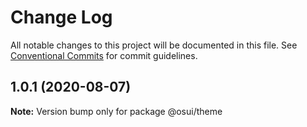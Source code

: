 # Change Log

All notable changes to this project will be documented in this file.
See [Conventional Commits](https://conventionalcommits.org) for commit guidelines.

## 1.0.1 (2020-08-07)

**Note:** Version bump only for package @osui/theme
